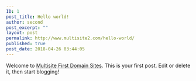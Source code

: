 ```yaml
---
ID: 1
post_title: Hello world!
author: second
post_excerpt: ""
layout: post
permalink: http://www.multisite2.com/hello-world/
published: true
post_date: 2018-04-26 03:44:05
---
```

Welcome to <a href="http://www.multisite.com/">Multisite First Domain Sites</a>. This is your first post. Edit or delete it, then start blogging!